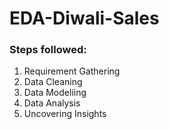 # EDA-Diwali-Sales

### Steps followed: 
1. Requirement Gathering
2. Data Cleaning
3. Data Modeliing
4. Data Analysis
5. Uncovering Insights
